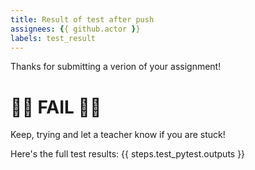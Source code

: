 ```yaml
---
title: Result of test after push
assignees: {{ github.actor }}
labels: test_result
---
```

Thanks for submitting a verion of your assignment!

# 🤦‍♀️ FAIL 🤦‍♂️

Keep, trying and let a teacher know if you are stuck!


Here's the full test results:
{{ steps.test_pytest.outputs }}

